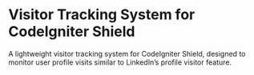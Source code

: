 # Visitor Tracking System for CodeIgniter Shield
A lightweight visitor tracking system for CodeIgniter Shield, designed to monitor user profile visits similar to LinkedIn’s profile visitor feature.
